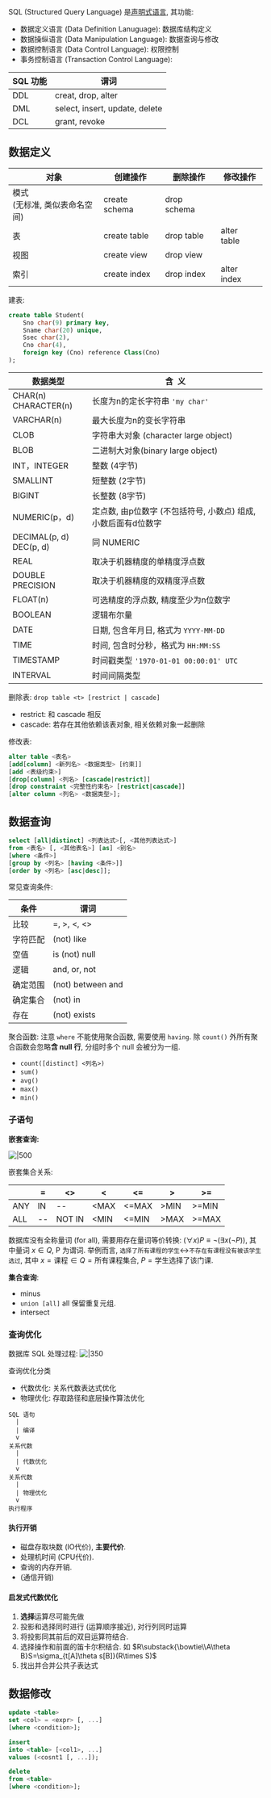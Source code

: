 SQL (Structured Query Language) 是[声明式语言](../../../../Language/编程范式.md), 其功能:
- 数据定义语言 (Data Definition Lanuguage): 数据库结构定义
- 数据操纵语言 (Data Manipulation Language): 数据查询与修改
- 数据控制语言 (Data Control Language): 权限控制
- 事务控制语言 (Transaction Control Language): 

| SQL 功能 | 谓词                           |
| -------- | ------------------------------ |
| DDL      | creat, drop, alter             |
| DML      | select, insert, update, delete |
| DCL      | grant, revoke                               |

## 数据定义

| 对象                    | 创建操作      | 删除操作    | 修改操作    |
| ----------------------- | ------------- | ----------- | ----------- |
| 模式 <br> (无标准, 类似表命名空间) | create schema | drop schema |             |
| 表                      | create table  | drop table  | alter table |
| 视图                    | create view   | drop view   |             |
| 索引                    | create index  | drop index  | alter index            |

建表:

```sql
create table Student(
	Sno char(9) primary key,
	Sname char(20) unique,
	Ssec char(2),
	Cno char(4),
	foreign key (Cno) reference Class(Cno)
);
```

| 数据类型                     | 含  义                                                         |
| ---------------------------- | -------------------------------------------------------------- |
| CHAR(n) <br> CHARACTER(n)    | 长度为n的定长字符串 `'my char'`                                |
| VARCHAR(n)                   | 最大长度为n的变长字符串                                        |
| CLOB                         | 字符串大对象 (character large object)                          |
| BLOB                         | 二进制大对象(binary large object)                              |
| INT，INTEGER                 | 整数 (4字节)                                                   |
| SMALLINT                     | 短整数 (2字节)                                                 |
| BIGINT                       | 长整数 (8字节)                                                 |
| NUMERIC(p，d)                | 定点数, 由p位数字 (不包括符号, 小数点) 组成, 小数后面有d位数字 |
| DECIMAL(p, d) <br> DEC(p, d) | 同 NUMERIC                                                     |
| REAL                         | 取决于机器精度的单精度浮点数                                   |
| DOUBLE PRECISION             | 取决于机器精度的双精度浮点数                                   |
| FLOAT(n)                     | 可选精度的浮点数, 精度至少为n位数字                            |
| BOOLEAN                      | 逻辑布尔量                                                     |
| DATE                         | 日期, 包含年月日, 格式为 `YYYY-MM-DD`                          |
| TIME                         | 时间, 包含时分秒，格式为 `HH:MM:SS`                            |
| TIMESTAMP                    | 时间戳类型 `'1970-01-01 00:00:01' UTC`                         |
| INTERVAL                     | 时间间隔类型                                                   |

删除表: `drop table <t> [restrict | cascade]`
- restrict: 和 cascade 相反
- cascade: 若存在其他依赖该表对象, 相关依赖对象一起删除

修改表:
```sql
alter table <表名>
[add[column] <新列名> <数据类型> [约束]]
[add <表级约束>]
[drop[column] <列名> [cascade|restrict]]
[drop constraint <完整性约束名> [restrict|cascade]]
[alter column <列名> <数据类型>];
```

## 数据查询

```sql
select [all|distinct] <列表达式>[, <其他列表达式>]
from <表名> [, <其他表名>] [as] <别名>
[where <条件>]
[group by <列名> [having <条件>]]
[order by <列名> [asc|desc]];
```

常见查询条件:

| 条件     | 谓词              |
| -------- | ----------------- |
| 比较     | =, >, <, <>       |
| 字符匹配 | (not) like        |
| 空值     | is (not) null     |
| 逻辑     | and, or, not      |
| 确定范围 | (not) between and |
| 确定集合 | (not) in          |
| 存在     | (not) exists             | 

聚合函数: 注意 `where` 不能使用聚合函数, 需要使用 `having`. 除 `count()` 外所有聚合函数会忽略**含 null 行**, 分组时多个 null 会被分为一组.
- `count([distinct] <列名>)`
- `sum()`
- `avg()`
- `max()`
- `min()`

### 子语句

**嵌套查询:**

![|500](../../../../attach/Pasted%20image%2020240105121556.png)

嵌套集合关系:

|     | =   | <>     | <    | <=    | >    | >=    |
| --- | --- | ------ | ---- | ----- | ---- | ----- |
| ANY | IN  | --     | <MAX | <=MAX | >MIN | >=MIN |
| ALL | --  | NOT IN | <MIN | <=MIN | >MAX | >=MAX      |

数据库没有全称量词 (for all), 需要用存在量词等价转换: $(\forall x) P\equiv \neg (\exists x(\neg P))$, 其中量词 $x\in Q$, P 为谓词. 举例而言, `选择了所有课程的学生`<->`不存在有课程没有被该学生选过`, 其中 $x=\text{课程}\in Q=\text{所有课程集合}$, $P=\text{学生选择了该门课}$.

**集合查询**:
- minus
- `union [all]` all 保留重复元组.
- intersect

### 查询优化

数据库 SQL 处理过程: 
![|350](../../../../attach/Pasted%20image%2020240104222337.png)

查询优化分类
- 代数优化: 关系代数表达式优化
- 物理优化: 存取路径和底层操作算法优化

```
SQL 语句
  |
  | 编译
  v
关系代数
  |
  | 代数优化
  v
关系代数
  |
  | 物理优化
  v
执行程序
```

#### 执行开销

- 磁盘存取块数 (IO代价), **主要代价**.
- 处理机时间 (CPU代价).
- 查询的内存开销.
- (通信开销)

#### 启发式代数优化

1. **选择**运算尽可能先做
2. 投影和选择同时进行 (运算顺序接近), 对行列同时运算
3. 将投影同其前后的双目运算符结合. 
4. 选择操作和前面的笛卡尔积结合. 如 $R\substack{\bowtie\\A\theta B}S=\sigma_{t[A]\theta s[B]}(R\times S)$
5. 找出并合并公共子表达式

## 数据修改

```sql
update <table>
set <col> = <expr> [, ...]
[where <condition>];

insert
into <table> [<col1>, ...]
values (<cosnt1 [, ...]);

delete
from <table>
[where <condition>];
```